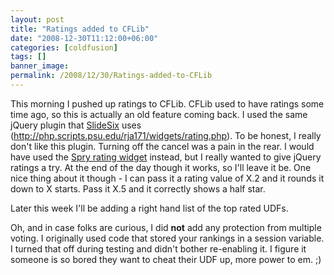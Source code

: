 ```yaml
---
layout: post
title: "Ratings added to CFLib"
date: "2008-12-30T11:12:00+06:00"
categories: [coldfusion]
tags: []
banner_image: 
permalink: /2008/12/30/Ratings-added-to-CFLib
---
```


This morning I pushed up ratings to CFLib. CFLib used to have ratings some time ago, so this is actually an old feature coming back. I used the same jQuery plugin that <a href="http://www.slidesix.com">SlideSix</a> uses (<a href="http://php.scripts.psu.edu/rja171/widgets/rating.php">http://php.scripts.psu.edu/rja171/widgets/rating.php</a>). To be honest, I really don't like this plugin. Turning off the cancel was a pain in the rear. I would have used the <a href="http://labs.adobe.com/technologies/spry/articles/rating_overview/index.html">Spry rating widget</a> instead, but I really wanted to give jQuery ratings a try. At the end of the day though it works, so I'll leave it be. One nice thing about it though - I can pass it a rating value of X.2 and it rounds it down to X starts. Pass it X.5 and it correctly shows a half star.

Later this week I'll be adding a right hand list of the top rated UDFs.

Oh, and in case folks are curious, I did <b>not</b> add any protection from multiple voting. I originally used code that stored your rankings in a session variable. I turned that off during testing and didn't bother re-enabling it. I figure it someone is so bored they want to cheat their UDF up, more power to em. ;)